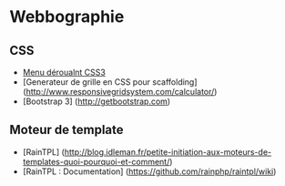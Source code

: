 # Webbographie

## CSS
* [Menu déroualnt CSS3](http://line25.com/wp-content/uploads/2012/css-menu/demo/index.html)
* [Generateur de grille en CSS pour scaffolding] (http://www.responsivegridsystem.com/calculator/)
* [Bootstrap 3] (http://getbootstrap.com)

## Moteur de template
* [RainTPL] (http://blog.idleman.fr/petite-initiation-aux-moteurs-de-templates-quoi-pourquoi-et-comment/)
* [RainTPL : Documentation] (https://github.com/rainphp/raintpl/wiki)